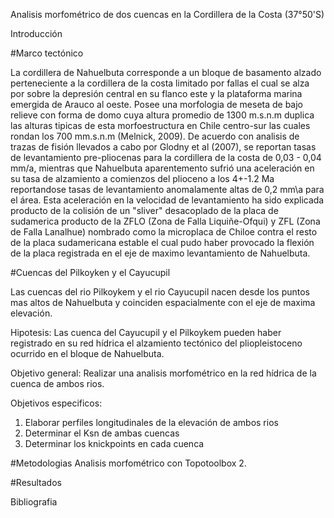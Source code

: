 Analisis morfométrico de dos cuencas en la Cordillera de la Costa (37°50'S)

Introducción

#Marco tectónico

La cordillera de Nahuelbuta corresponde a un bloque de basamento alzado perteneciente a la cordillera de la costa limitado por fallas el cual se alza por sobre la depresión central en su flanco este y la plataforma marina emergida de Arauco al oeste. Posee una morfologia de meseta de bajo relieve con forma de domo cuya altura promedio de 1300 m.s.n.m duplica las alturas tipicas de esta morfoestructura en Chile centro-sur las cuales rondan los 700 mm.s.n.m (Melnick, 2009). De acuerdo con analisis de trazas de fisión llevados a cabo por Glodny et al (2007), se reportan tasas de levantamiento pre-pliocenas para la cordillera de la costa de 0,03 - 0,04 mm/a, mientras que Nahuelbuta aparentemento sufrió una aceleración en su tasa de alzamiento a comienzos del plioceno a los 4+-1.2 Ma reportandose tasas de levantamiento anomalamente altas de 0,2 mm\a para el área. Esta aceleración en la velocidad de levantamiento ha sido explicada producto de la colisión de un "sliver" desacoplado de la placa de sudamerica producto de la ZFLO (Zona de Falla Liquiñe-Ofqui) y ZFL (Zona de Falla Lanalhue) nombrado como la microplaca de Chiloe contra el resto de la placa sudamericana estable el cual pudo haber provocado la flexión de la placa registrada en el eje de maximo levantamiento de Nahuelbuta.

#Cuencas del Pilkoyken y el Cayucupil

Las cuencas del rio Pilkoykem y el rio Cayucupil nacen desde los puntos mas altos de Nahuelbuta y coinciden espacialmente con el eje de maxima elevación.

Hipotesis: Las cuenca del Cayucupil y el Pilkoykem pueden haber registrado en su red hídrica el alzamiento tectónico del pliopleistoceno ocurrido en el bloque de Nahuelbuta.

Objetivo general: Realizar una analisis morfométrico en la red hídrica de la cuenca de ambos rios.

Objetivos especificos:
1) Elaborar perfiles longitudinales de la elevación de ambos rios
2) Determinar el Ksn de ambas cuencas
3) Determinar los knickpoints en cada cuenca

#Metodologias
Analisis morfométrico con Topotoolbox 2.

#Resultados

Bibliografia

